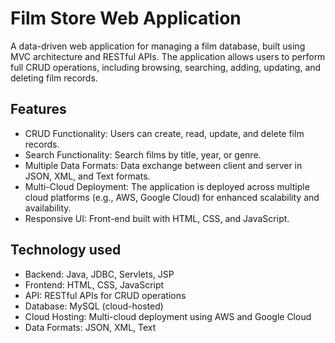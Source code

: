 # Film Store Web Application

A data-driven web application for managing a film database, built using MVC architecture and RESTful APIs. The application allows users to perform full CRUD operations, including browsing, searching, adding, updating, and deleting film records.

## Features

-  CRUD Functionality: Users can create, read, update, and delete film records.
-  Search Functionality: Search films by title, year, or genre.
-  Multiple Data Formats: Data exchange between client and server in JSON, XML, and Text formats.
-  Multi-Cloud Deployment: The application is deployed across multiple cloud platforms (e.g., AWS, Google Cloud) for enhanced scalability and availability.
-  Responsive UI: Front-end built with HTML, CSS, and JavaScript.

## Technology used
-  Backend: Java, JDBC, Servlets, JSP
-  Frontend: HTML, CSS, JavaScript
-  API: RESTful APIs for CRUD operations
-  Database: MySQL (cloud-hosted)
-  Cloud Hosting: Multi-cloud deployment using AWS and Google Cloud
-  Data Formats: JSON, XML, Text



